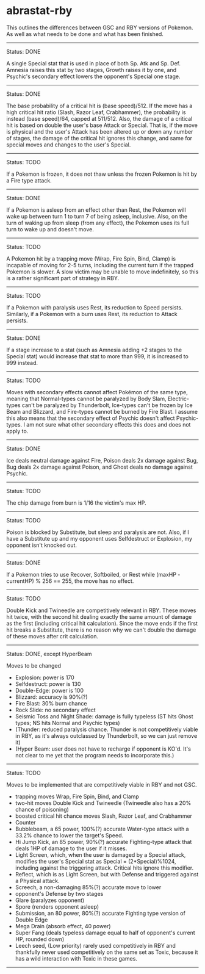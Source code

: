 abrastat-rby
============

This outlines the differences between GSC and RBY
versions of Pokemon. As well as what needs to be done
and what has been finished.

---

Status: DONE

A single Special stat that is used in place of both
Sp. Atk and Sp. Def. Amnesia raises this stat by two
stages, Growth  raises it by one, and Psychic's
secondary effect lowers the opponent's Special one stage.

---

Status: DONE

The base probability of a critical hit is
(base speed)/512. If the move has a high critical hit
ratio (Slash, Razor Leaf, Crabhammer), the probability
is instead (base speed)/64, capped at 511/512. Also, the
damage of a critical hit is based on double the user's
base Attack or Special. That is, if the move is physical
and the user's Attack has been altered up or down any
number of stages, the damage of the critical hit ignores
this change, and same for special moves and changes to
the user's Special.

---

Status: TODO

If a Pokemon is frozen, it does not thaw unless the
frozen Pokemon is hit by a Fire type attack.

---

Status: DONE

If a Pokemon is asleep from an effect other than Rest,
the Pokemon will wake up between turn 1 to turn 7 of
being asleep, inclusive. Also, on the turn of waking up
from sleep (from any effect), the Pokemon uses its full
turn to wake up and doesn't move.

---

Status: TODO

A Pokemon hit by a trapping move (Wrap, Fire Spin, Bind,
Clamp) is incapable of moving for 2-5 turns, including
the current turn if the trapped Pokemon is slower. A
slow victim may be unable to move indefinitely, so this
is a rather significant part of strategy in RBY.

---

Status: TODO

If a Pokemon with paralysis uses Rest, its reduction to
Speed persists. Similarly, if a Pokemon with a burn uses
Rest, its reduction to Attack persists.

---

Status: DONE

If a stage increase to a stat (such as Amnesia adding +2
stages to the Special stat) would increase that stat to
more than 999, it is increased to 999 instead.

---

Status: TODO

Moves with secondary effects cannot affect Pokémon of
the same type, meaning that Normal-types cannot be
paralyzed by Body Slam, Electric-types can't be
paralyzed by Thunderbolt, Ice-types can't be frozen by
Ice Beam and Blizzard, and Fire-types cannot be burned
by Fire Blast. I assume this also means that the
secondary effect of Psychic doesn't affect
Psychic-types. I am not sure what other secondary
effects this does and does not apply to.

---

Status: DONE

Ice deals neutral damage against Fire, Poison deals 2x
damage against Bug, Bug deals 2x damage against Poison,
and Ghost deals no damage against Psychic.

---

Status: TODO

The chip damage from burn is 1/16 the victim's max HP.

---

Status: TODO

Poison is blocked by Substitute, but sleep and
paralysis are not. Also, if I have a Substitute up and
my opponent uses Selfdestruct or Explosion, my opponent
isn't knocked out.

---

Status: DONE

If a Pokemon tries to use Recover, Softboiled, or Rest
while (maxHP - currentHP) % 256 == 255, the move has no
effect.

---

Status: TODO

Double Kick and Twineedle are competitively relevant in
RBY. These moves hit twice, with the second hit dealing
exactly the same amount of damage as the first
(including critical hit calculation). Since the move
ends if the first hit breaks a Substitute, there is no
reason why we can't double the damage of these moves
after crit calculation.

---

Status: DONE, except HyperBeam

Moves to be changed
* Explosion: power is 170
* Selfdestruct: power is 130
* Double-Edge: power is 100
* Blizzard: accuracy is 90%(?)
* Fire Blast: 30% burn chance
* Rock Slide: no secondary effect
* Seismic Toss and Night Shade: damage is fully
  typeless (ST hits Ghost types; NS hits Normal and
  Psychic types)
* (Thunder: reduced paralysis chance. Thunder is not
  competitively viable in RBY, as it's always
  outclassed by Thunderbolt, so we can just remove it)
* (Hyper Beam: user does not have to recharge if
  opponent is KO'd. It's not clear to me yet that the
  program needs to incorporate this.)

---

Status: TODO

Moves to be implemented that are competitively viable
in RBY and not GSC.
* trapping moves Wrap, Fire Spin, Bind, and Clamp
* two-hit moves Double Kick and Twineedle (Twineedle
  also has a 20% chance of poisoning)
* boosted critical hit chance moves Slash, Razor Leaf,
  and Crabhammer
* Counter
* Bubblebeam, a 65 power, 100%(?) accurate Water-type
  attack with a 33.2% chance to lower the target's
  Speed.
* Hi Jump Kick, an 85 power, 90%(?) accurate
  Fighting-type attack that deals 1HP of damage to the
  user if it misses.
* Light Screen, which, when the user is damaged by a
  Special attack, modifies the user's Special stat as
  Special = (2*Special)%1024, including against the
  triggering attack. Critical hits ignore this modifier.
* Reflect, which is as Light Screen, but with Defense
  and triggered against a Physical attack.
* Screech, a non-damaging 85%(?) accurate move to lower
* opponent's Defense by two stages
* Glare (paralyzes opponent)
* Spore (renders opponent asleep)
* Submission, an 80 power, 80%(?) accurate Fighting
  type version of Double Edge
* Mega Drain (absorb effect, 40 power)
* Super Fang (deals typeless damage equal to half of
  opponent's current HP, rounded down)
* Leech seed, (Low priority) rarely used competitively
  in RBY and thankfully never used competitively on the
  same set as Toxic, because it has a wild interaction
  with Toxic in these games.

---
